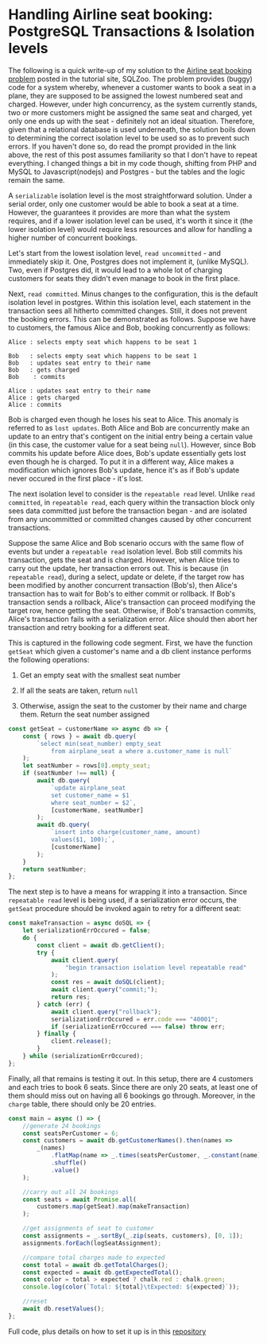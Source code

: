 # Handling Airline seat booking: PostgreSQL Transactions & Isolation levels

The following is a quick write-up of my solution to the [Airline seat booking problem](https://sqlzoo.net/wiki/Transactions_Airline) posted in the tutorial site, SQLZoo. The problem provides (buggy) code for a system whereby, whenever a customer wants to book a seat in a plane, they are supposed to be assigned the lowest numbered seat and charged. However, under high concurrency, as the system currently stands, two or more customers might be assigned the same seat and charged, yet only one ends up with the seat - definitely not an ideal situation. Therefore, given that a relational database is used underneath, the solution boils down to determining the correct isolation level to be used so as to prevent such errors. If you haven't done so, do read the prompt provided in the link above, the rest of this post assumes familiarity so that I don't have to repeat everything. I changed things a bit in my code though, shifting from PHP and MySQL to Javascript(nodejs) and Postgres - but the tables and the logic remain the same.

A `serializable` isolation level is the most straightforward solution. Under a serial order, only one customer would be able to book a seat at a time. However, the guarantees it provides are more than what the system requires, and if a lower isolation level can be used, it's worth it since it (the lower isolation level) would require less resources and allow for handling a higher number of concurrent bookings.

Let's start from the lowest isolation level, `read uncommitted` -  and immediately skip it. One, Postgres does not implement it, (unlike MySQL). Two, even if Postgres did, it would lead  to a whole lot of charging customers for seats they didn't even manage to book in the first place.

Next, `read committed`. Minus changes to the configuration, this is the default isolation level in postgres. Within this isolation level, each statement in the transaction sees all hitherto committed changes. Still, it does not prevent the booking errors. This can be demonstrated as follows. Suppose we have to customers, the famous Alice and Bob, booking concurrently as follows:

```
Alice : selects empty seat which happens to be seat 1

Bob   : selects empty seat which happens to be seat 1
Bob   : updates seat entry to their name
Bob   : gets charged
Bob    : commits

Alice : updates seat entry to their name
Alice : gets charged
Alice : commits
```

Bob is charged even though he loses his seat to Alice. This anomaly is referred to as `lost updates`. Both Alice and Bob are concurrently make an update to an entry that's contigent on the initial entry being a certain value (in this case, the customer value for a seat being `null`). However, since Bob commits his update before Alice does, Bob's update essentially gets lost even though he is charged. To put it in a different way, Alice  makes a modification which ignores Bob's update, hence it's as if Bob's update never occured in the first place - it's lost.

The next isolation level to consider is the `repeatable read` level. Unlike `read committed`, in `repeatable read`, each query within the transaction block only sees data committed just before the transaction began - and are isolated from any uncommitted or committed changes caused by other concurrent transactions.

Suppose the same Alice and Bob scenario occurs with the same flow of events but under a `repeatable read` isolation level. Bob still commits his transaction, gets the seat and is charged. However, when Alice tries to carry out the update, her transaction errors out. This is because (in  `repeatable read`), during a select, update or delete, if the target row has been modified by another concurrent transaction (Bob's), then Alice's transaction has to wait for Bob's to either commit or rollback. If Bob's transaction sends a rollback, Alice's transaction can proceed modifying the target row, hence getting the seat. Otherwise, if Bob's transaction commits, Alice's transaction fails with a serialization error. Alice should then abort her transaction and retry booking for a different seat.

This is captured in the following code segment. First, we have the function `getSeat` which given a customer's name and a db client instance performs the following operations:

1. Get an empty seat with the smallest seat number

2. If all the seats are taken, return `null`

3. Otherwise, assign the seat to the customer by their name and charge them. Return the seat number assigned

```javascript
const getSeat = customerName => async db => {
    const { rows } = await db.query(
        `select min(seat_number) empty_seat 
            from airplane_seat a where a.customer_name is null`
    );
    let seatNumber = rows[0].empty_seat;
    if (seatNumber !== null) {
        await db.query(
            `update airplane_seat
            set customer_name = $1 
            where seat_number = $2`,
            [customerName, seatNumber]
        );
        await db.query(
            `insert into charge(customer_name, amount)
            values($1, 100);`,
            [customerName]
        );
    }
    return seatNumber;
};
```

The next step is to have a means for wrapping it into a transaction. Since `repeatable read` level is being used, if a serialization error occurs, the `getSeat` procedure should be invoked again to retry for a different seat:

```javascript
const makeTransaction = async doSQL => {
    let serializationErrOccured = false;
    do {
        const client = await db.getClient();
        try {
            await client.query(
                "begin transaction isolation level repeatable read"
            );
            const res = await doSQL(client);
            await client.query("commit;");
            return res;
        } catch (err) {
            await client.query("rollback");
            serializationErrOccured = err.code === "40001";
            if (serializationErrOccured === false) throw err;
        } finally {
            client.release();
        }
    } while (serializationErrOccured);
};
```

Finally, all that remains is testing it out. In this setup, there are 4 customers and each tries to book 6 seats. Since there are only 20 seats, at least one of them should miss out on having all 6 bookings go through. Moreover, in the `charge`  table, there should only be 20 entries.

```javascript
const main = async () => {
    //generate 24 bookings
    const seatsPerCustomer = 6;
    const customers = await db.getCustomerNames().then(names =>
        _(names)
            .flatMap(name => _.times(seatsPerCustomer, _.constant(name)))
            .shuffle()
            .value()
    );

    //carry out all 24 bookings
    const seats = await Promise.all(
        customers.map(getSeat).map(makeTransaction)
    );

    //get assignments of seat to customer
    const assignments = _.sortBy(_.zip(seats, customers), [0, 1]);
    assignments.forEach(logSeatAssignment);

    //compare total charges made to expected 
    const total = await db.getTotalCharges();
    const expected = await db.getExpectedTotal();
    const color = total > expected ? chalk.red : chalk.green;
    console.log(color(`Total: ${total}\tExpected: ${expected}`));

    //reset
    await db.resetValues();
};
```

Full code, plus details on how to set it up is in this [repository](https://github.com/nagamocha3000/airline_transactions_sqlzoo)
